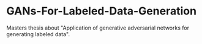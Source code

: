 # GANs-For-Labeled-Data-Generation
Masters thesis about "Application of generative adversarial networks for generating labeled data".
